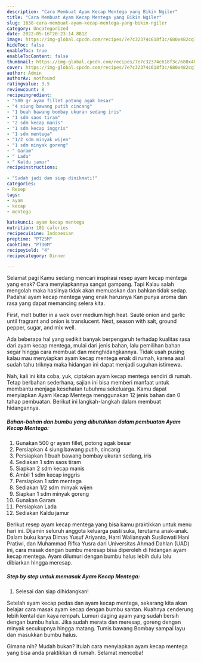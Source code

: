 ```yaml
---
description: "Cara Membuat Ayam Kecap Mentega yang Bikin Ngiler"
title: "Cara Membuat Ayam Kecap Mentega yang Bikin Ngiler"
slug: 1638-cara-membuat-ayam-kecap-mentega-yang-bikin-ngiler
category: Uncategorized
date: 2022-05-16T20:23:14.881Z
image: https://img-global.cpcdn.com/recipes/7e7c32374c618f3c/680x482cq70/ayam-kecap-mentega-foto-resep-utama.jpg
hideToc: false
enableToc: true
enableTocContent: false
thumbnail: https://img-global.cpcdn.com/recipes/7e7c32374c618f3c/680x482cq70/ayam-kecap-mentega-foto-resep-utama.jpg
cover: https://img-global.cpcdn.com/recipes/7e7c32374c618f3c/680x482cq70/ayam-kecap-mentega-foto-resep-utama.jpg
author: Admin
authorAv: notfound
ratingvalue: 3.5
reviewcount: 8
recipeingredient:
- "500 gr ayam fillet potong agak besar"
- "4 siung bawang putih cincang"
- "1 buah bawang bombay ukuran sedang iris"
- "1 sdm saos tiram"
- "2 sdm kecap manis"
- "1 sdm kecap inggris"
- "1 sdm mentega"
- "1/2 sdm minyak wijen"
- "1 sdm minyak goreng"
- " Garam"
- " Lada"
- " Kaldu jamur"
recipeinstructions:

- "Sudah jadi dan siap dinikmati!"
categories:
- Resep
tags:
- ayam
- kecap
- mentega

katakunci: ayam kecap mentega 
nutrition: 181 calories
recipecuisine: Indonesian
preptime: "PT25M"
cooktime: "PT30M"
recipeyield: "4"
recipecategory: Dinner

---
```



Selamat pagi Kamu sedang mencari inspirasi resep ayam kecap mentega yang enak? Cara menyiapkannya sangat gampang. Tapi Kalau salah mengolah maka hasilnya tidak akan memuaskan dan bahkan tidak sedap. Padahal ayam kecap mentega yang enak harusnya Kan punya aroma dan rasa yang dapat memancing selera kita.


First, melt butter in a wok over medium high heat. Sauté onion and garlic until fragrant and onion is translucent. Next, season with salt, ground pepper, sugar, and mix well.

Ada beberapa hal yang sedikit banyak berpengaruh terhadap kualitas rasa dari ayam kecap mentega, mulai dari jenis bahan, lalu pemilihan bahan segar hingga cara membuat dan menghidangkannya. Tidak usah pusing kalau mau menyiapkan ayam kecap mentega enak di rumah, karena asal sudah tahu triknya maka hidangan ini dapat menjadi suguhan istimewa.


Nah, kali ini kita coba, yuk, ciptakan ayam kecap mentega sendiri di rumah. Tetap berbahan sederhana, sajian ini bisa memberi manfaat untuk membantu menjaga kesehatan tubuhmu sekeluarga. Kamu dapat menyiapkan Ayam Kecap Mentega menggunakan 12 jenis bahan dan 0 tahap pembuatan. Berikut ini langkah-langkah dalam membuat hidangannya.

<!--inarticleads1-->

##### Bahan-bahan dan bumbu yang dibutuhkan dalam pembuatan Ayam Kecap Mentega:

1. Gunakan 500 gr ayam fillet, potong agak besar
1. Persiapkan 4 siung bawang putih, cincang
1. Persiapkan 1 buah bawang bombay ukuran sedang, iris
1. Sediakan 1 sdm saos tiram
1. Siapkan 2 sdm kecap manis
1. Ambil 1 sdm kecap inggris
1. Persiapkan 1 sdm mentega
1. Sediakan 1/2 sdm minyak wijen
1. Siapkan 1 sdm minyak goreng
1. Gunakan  Garam
1. Persiapkan  Lada
1. Sediakan  Kaldu jamur


Berikut resep ayam kecap mentega yang bisa kamu praktikkan untuk menu hari ini. Dijamin seluruh anggota keluarga pasti suka, terutama anak-anak. Dalam buku karya Dimas Yusuf Ariyanto, Harri Waliansyah Susilowati Hani Pratiwi, dan Muhammad Rifka Yusra dari Universitas Ahmad Dahlan (UAD) ini, cara masak dengan bumbu meresap bisa diperoleh di hidangan ayam kecap mentega. Ayam dilumuri dengan bumbu halus lebih dulu lalu dibiarkan hingga meresap. 

<!--inarticleads2-->

##### Step by step untuk memasak Ayam Kecap Mentega:


1. Selesai dan siap dihidangkan!

Setelah ayam kecap pedas dan ayam kecap mentega, sekarang kita akan belajar cara masak ayam kecap dengan bumbu santan. Kuahnya cenderung lebih kental dan kaya rempah. Lumuri daging ayam yang sudah bersih dengan bumbu halus. Jika sudah merata dan meresap, goreng dengan minyak secukupnya hingga matang. Tumis bawang Bombay sampai layu dan masukkan bumbu halus. 

Gimana nih? Mudah bukan? Itulah cara menyiapkan ayam kecap mentega yang bisa anda praktikkan di rumah. Selamat mencoba!
